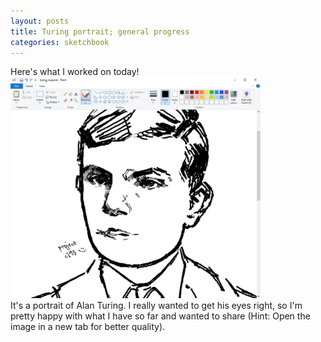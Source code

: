 ```yaml
---
layout: posts
title: Turing portrait; general progress
categories: sketchbook
---
```

Here's what I worked on today!<br>
<img src="/images/for-posts/turing_wip_EYES!!.png" width="400px">
<br>It's a portrait of Alan Turing. I really wanted to get his eyes right, so I'm pretty happy with what I have so far and wanted to share (Hint: Open the image in a new tab for better quality).